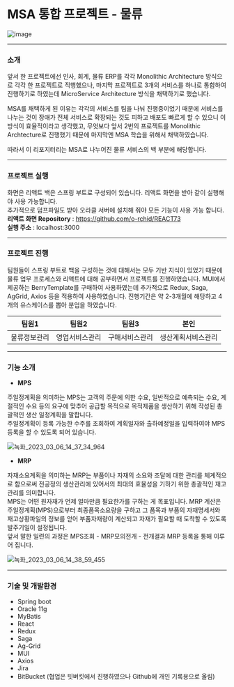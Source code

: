 # MSA 통합 프로젝트 - 물류

![image](https://user-images.githubusercontent.com/106158682/223021208-804d6650-5800-4583-98cc-08facb8f658c.png)

---
### 소개

앞서 한 프로젝트에선 인사, 회계, 물류 ERP를 각각 Monolithic Architecture 방식으로 각각 한 프로젝트로 직행했으나, 마지막 프로젝트로 3개의 서비스를 하나로 통합하여 진행하기로 하였는데 MicroService Architecture 방식을 채택하기로 했습니다. 

MSA를 채택하게 된 이유는 각각의 서비스를 팀을 나눠 진행중이었기 때문에 서비스를 나누는 것이 장애가 전체 서비스로 확장되는 것도 피하고 배포도 빠르게 할 수 있으니 이 방식이 효율적이라고 생각했고, 무엇보다 앞서 2번의 프로젝트를 Monolithic Archtecture로 진행했기 때문에 마지막엔 MSA 학습을 위해서 채택하였습니다.

따라서 이 리포지터리는 MSA로 나누어진 물류 서비스의 백 부분에 해당합니다.

---
### 프로젝트 실행

화면은 리액트 백은 스프링 부트로 구성되어 있습니다. 리액트 화면을 받아 같이 실행해야 사용 가능합니다.  
추가적으로 덤프파일도 받아 오라클 서버에 설치해 줘야 모든 기능이 사용 가능 합니다.
**리액트 화면 Repository** : https://github.com/o-rchid/REACT73  
**실행 주소** : localhost:3000

---

### 프로젝트 진행

팀원들이 스프링 부트로 백을 구성하는 것에 대해서는 모두 기반 지식이 있었기 때문에 물류 업무 프로세스와 리액트에 대해 공부하면서 프로젝트를 진행하였습니다. MUI에서 제공하는 BerryTemplate를 구매하여 사용하였는데 추가적으로 Redux, Saga, AgGrid, Axios 등을 적용하여 사용하였습니다. 진행기간은 약 2-3개월에 해당하고 4개의 유스케이스를 뽑아 분업을 하였습니다. 


팀원1 | 팀원2 | 팀원3 | 본인 |
--- | --- | --- | --- | 
물류정보관리 | 영업서비스관리 | 구매서비스관리 | 생산계획서비스관리 |

---

### 기능 소개  

- **MPS**  

주일정계획을 의미하는 MPS는 고객의 주문에 의한 수요, 일반적으로 예측되는 수요, 계절적인 수요 등의 요구에 맞추어 공급할 목적으로 목적제품을 생산하기 위해 작성된 총괄적인 생산 일정계획을 말합니다.  
주일정계획이 등록 가능한 수주를 조회하여 계획일자와 출하예정일을 입력하여야 MPS 등록을 할 수 있도록 되어 있습니다.  

![녹화_2023_03_06_14_37_34_964](https://user-images.githubusercontent.com/106158682/223030341-11c45f4d-fe9d-4b3c-92d8-904269b576d4.gif)
  

- **MRP**  

자재소요계획을 의미하는 MRP는 부품이나 자재의 소요와 조달에 대한 관리를 체계적으로 함으로써 전공정의 생산관리에 있어서의 최대의 효율성을 기하기 위한 총괄적인 재고관리를 의미합니다.  
MPS는 어떤 원자재가 언제 얼마만큼 필요한가를 구하는 게 목표입니다. MRP 계산은 주일정계획(MPS)으로부터 최종품목소요량을 구하고 그 품목과 부품의 자재명세서와 재고상황파일의 정보를 얻어 부품자재량이 계산되고 자재가 필요할 때 도착할 수 있도록 발주기일이 설정됩니다.  
앞서 말한 일련의 과정은 MPS조회 - MRP모의전개 - 전개결과 MRP 등록을 통해 이루어 집니다.

![녹화_2023_03_06_14_38_59_455](https://user-images.githubusercontent.com/106158682/223029186-9db42b26-ce3c-4811-a601-30fee4ee5d64.gif)

---

### 기술 및 개발환경  
 
- Spring boot 
- Oracle 11g
- MyBatis
- React  
- Redux  
- Saga  
- Ag-Grid  
- MUI
- Axios  
- Jira
- BitBucket (협업은 빗버킷에서 진행하였으나 Github에 개인 기록용으로 올림)  


